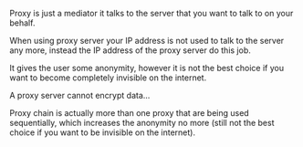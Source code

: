 
Proxy is just a mediator it talks to the server that you want to talk to on your behalf. 

When using proxy server your IP address is not used to talk to the server any more, instead the IP address of the proxy server do this job.

It gives the user some anonymity, however it is not the best choice if you want to become completely invisible on the internet.

A proxy server cannot encrypt data...


Proxy chain is actually more than one proxy that are being used sequentially, which increases the anonymity no more (still not the best choice if you want to be invisible on the internet).
